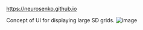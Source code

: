 https://neurosenko.github.io

Concept of UI for displaying large SD grids.
![image](https://user-images.githubusercontent.com/116700539/205224303-c9abad3e-07d4-4354-8cdd-07a0745487ef.png)
